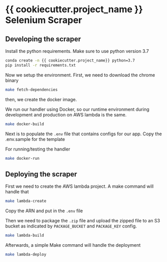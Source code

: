 # {{ cookiecutter.project_name }} Selenium Scraper

## Developing the scraper

Install the python requirements. Make sure to use python version 3.7

```bash
conda create -n {{ cookiecutter.project_name}} python=3.7
pip install -r requirements.txt
```

Now we setup the environment. First, we need to download the chrome binary

```bash
make fetch-dependencies
```

then, we create the docker image.

We run our handler using Docker,
so our runtime environment during development and production on AWS lambda
is the same.

```bash
make docker-build
```

Next is to populate the `.env` file that contains configs for our app.
Copy the .env.sample for the template

For running/testing the handler

```bash
make docker-run
```

## Deploying the scraper

First we need to create the AWS lambda project.
A make command will handle that

```bash
make lambda-create
```

Copy the ARN and put in the `.env` file

Then we need to package the `.zip` file and upload the zipped file
to an S3 bucket as indicated by `PACKAGE_BUCKET` and `PACKAGE_KEY` config.

```bash
make lambda-build
```

Afterwards, a simple Make command will handle the deployment

```bash
make lambda-deploy
```
